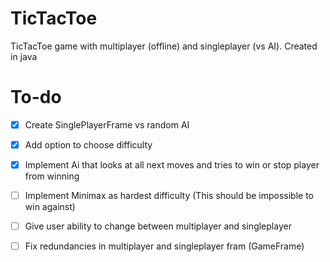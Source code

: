 # TicTacToe
TicTacToe game with multiplayer (offline) and singleplayer (vs AI). Created in java

# To-do
- [x] Create SinglePlayerFrame vs random AI
- [x] Add option to choose difficulty
- [x] Implement Ai that looks at all next moves and tries to win or stop player from winning
- [ ] Implement Minimax as hardest difficulty (This should be impossible to win against)
- [ ] Give user ability to change between multiplayer and singleplayer
- [ ] Fix redundancies in multiplayer and singleplayer fram (GameFrame)




